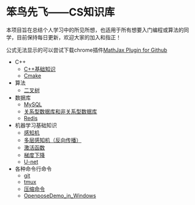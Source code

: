 <!--
 * @Author: your name
 * @Date: 2020-05-03 18:36:27
 * @LastEditTime: 2020-06-15 16:16:41
 * @LastEditors: Please set LastEditors
 * @Description: In User Settings Edit
 * @FilePath: \StupidBirdFliesFirst\README.md
 -->
# 笨鸟先飞——CS知识库
本项目旨在总结个人学习中的所见所想，也适用于所有想要入门编程或算法的同学，目前保持每日更新，欢迎大家的加入和指正！

公式无法显示的可以尝试下载chrome插件[MathJax Plugin for Github](https://chrome.google.com/webstore/detail/mathjax-plugin-for-github/ioemnmodlmafdkllaclgeombjnmnbima/related)
- C++
  - [C++基础知识](https://github.com/wells-wei-wei/StupidBirdFliesFirst/blob/master/C%2B%2BFundamental/C%2B%2BFundamental.md)
  - [Cmake](https://github.com/wells-wei-wei/StupidBirdFliesFirst/blob/master/C%2B%2BFundamental/cmake.md)
- 算法
  - [二叉树](https://github.com/wells-wei-wei/StupidBirdFliesFirst/blob/master/Algorithm/BinaryTree.md)
- 数据库
  - [MySQL](https://github.com/wells-wei-wei/StupidBirdFliesFirst/blob/master/DataBase/MySQL.md)
  - [关系型数据库和非关系型数据库](https://github.com/wells-wei-wei/StupidBirdFliesFirst/blob/master/DataBase/SQLAndNoSQL.md)
  - [Redis](https://github.com/wells-wei-wei/StupidBirdFliesFirst/blob/master/DataBase/Redis.md)
- 机器学习基础知识
  - [感知机](https://github.com/wells-wei-wei/StupidBirdFliesFirst/blob/master/MachineLearning/DeepLearning/Perceptron.pdf)
  - [多层感知机（反向传播）](https://github.com/wells-wei-wei/StupidBirdFliesFirst/blob/master/MachineLearning/DeepLearning/BP.pdf)
  - [激活函数](https://github.com/wells-wei-wei/StupidBirdFliesFirst/blob/master/MachineLearning/ActivationFunction/ActivationFunction.md)
  - [梯度下降](https://github.com/wells-wei-wei/StupidBirdFliesFirst/blob/master/MachineLearning/DeepLearning/GD.pdf)
  - [U-net](https://github.com/wells-wei-wei/StupidBirdFliesFirst/blob/master/MachineLearning/DeepLearning/U-net/U-net.md)
- 各种命令行命令
  - [git](https://github.com/wells-wei-wei/StupidBirdFliesFirst/blob/master/Command/git.md)
  - [tmux](https://github.com/wells-wei-wei/StupidBirdFliesFirst/blob/master/Command/tmux.md)
  - [压缩命令](https://github.com/wells-wei-wei/StupidBirdFliesFirst/blob/master/Command/tarzip.md)
  - [OpenposeDemo_in_Windows](https://github.com/wells-wei-wei/StupidBirdFliesFirst/blob/master/Command/openposedemo_win.md)
<!--
![C++fundamental](C++fundamental.jpg)
![cs-fundamental](cs-fundamental.jpg)
![project-fundamental](project-fundamental.jpg)
 -->
